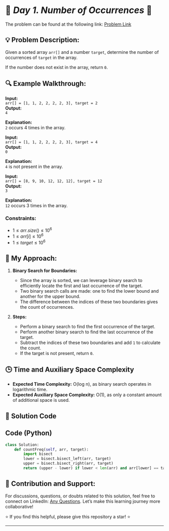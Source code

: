 
# 🚀 _Day 1. Number of Occurrences_ 🧠

The problem can be found at the following link: [Problem Link](https://www.geeksforgeeks.org/batch/gfg-160-problems/track/searching-gfg-160/problem/number-of-occurrence2259)

## 💡 **Problem Description:**

Given a sorted array `arr[]` and a number `target`, determine the number of occurrences of `target` in the array.

If the number does not exist in the array, return `0`.

## 🔍 **Example Walkthrough:**

**Input:**  
`arr[] = [1, 1, 2, 2, 2, 2, 3], target = 2`  
**Output:**  
`4`

**Explanation:**  
`2` occurs 4 times in the array.

**Input:**  
`arr[] = [1, 1, 2, 2, 2, 2, 3], target = 4`  
**Output:**  
`0`

**Explanation:**  
`4` is not present in the array.

**Input:**  
`arr[] = [8, 9, 10, 12, 12, 12], target = 12`  
**Output:**  
`3`

**Explanation:**  
`12` occurs 3 times in the array.

### Constraints:

- $`1 ≤ arr.size() ≤ 10^6`$
- $`1 ≤ arr[i] ≤ 10^6`$
- $`1 ≤ target ≤ 10^6`$

## 🎯 **My Approach:**

1. **Binary Search for Boundaries:**

   - Since the array is sorted, we can leverage binary search to efficiently locate the first and last occurrence of the target.
   - Two binary search calls are made: one to find the lower bound and another for the upper bound.
   - The difference between the indices of these two boundaries gives the count of occurrences.

2. **Steps:**
   - Perform a binary search to find the first occurrence of the target.
   - Perform another binary search to find the last occurrence of the target.
   - Subtract the indices of these two boundaries and add `1` to calculate the count.
   - If the target is not present, return `0`.

## 🕒 **Time and Auxiliary Space Complexity**

- **Expected Time Complexity:** O(log n), as binary search operates in logarithmic time.
- **Expected Auxiliary Space Complexity:** O(1), as only a constant amount of additional space is used.

## 📝 **Solution Code**

## Code (Python)

```python
class Solution:
    def countFreq(self, arr, target):
        import bisect
        lower = bisect.bisect_left(arr, target)
        upper = bisect.bisect_right(arr, target)
        return (upper - lower) if lower < len(arr) and arr[lower] == target else 0
```

## 🎯 **Contribution and Support:**

For discussions, questions, or doubts related to this solution, feel free to connect on LinkedIn: [Any Questions](https://www.linkedin.com/in/abhay-valand-4aa92723a/). Let’s make this learning journey more collaborative!

⭐ If you find this helpful, please give this repository a star! ⭐

---


